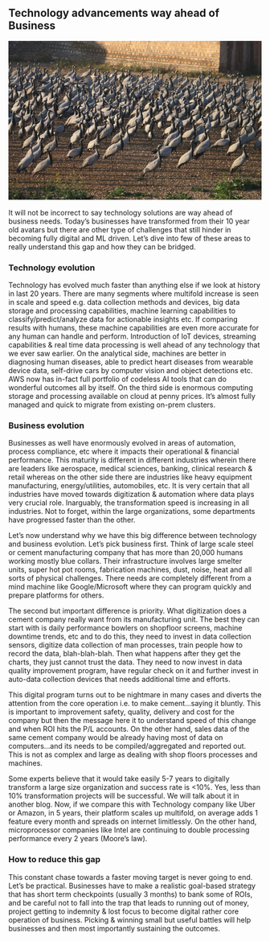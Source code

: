 ## Technology advancements way ahead of Business


![](/images/02Khichan.jpg "20,000 Demoiselle Cranes gather in Khichan, Rajasthan after travelling 5000 kms crossing Himalayas from Mongolia")


It will not be incorrect to say technology solutions are way ahead of business needs. Today’s businesses have transformed from their 10 year old avatars but there are other type of challenges that still hinder in becoming fully digital and ML driven. Let’s dive into few of these areas to really understand this gap and how they can be bridged.

### Technology evolution
Technology has evolved much faster than anything else if we look at history in last 20 years. There are many segments where multifold increase is seen in scale and speed e.g. data collection methods and devices, big data storage and processing capabilities, machine learning capabilities to classify/predict/analyze data for actionable insights etc. If comparing results with humans, these machine capabilities are even more accurate for any human can handle and perform. Introduction of IoT devices, streaming capabilities & real time data processing is well ahead of any technology that we ever saw earlier.
On the analytical side, machines are better in diagnosing human diseases, able to predict heart diseases from wearable device data, self-drive cars by computer vision and object detections etc. AWS now has in-fact full portfolio of codeless AI tools that can do wonderful outcomes all by itself.
On the third side is enormous computing storage and processing available on cloud at penny prices. It’s almost fully managed and quick to migrate from existing on-prem clusters.

### Business evolution
Businesses as well have enormously evolved in areas of automation, process compliance, etc where it impacts their operational & financial performance. This maturity is different in different industries wherein there are leaders like aerospace, medical sciences, banking, clinical research & retail whereas on the other side there are industries like heavy equipment manufacturing, energy/utilities, automobiles, etc.
It is very certain that all industries have moved towards digitization & automation where data plays very crucial role. Inarguably, the transformation speed is increasing in all industries. Not to forget, within the large organizations, some departments have progressed faster than the other.

Let’s now understand why we have this big difference between technology and business evolution. Let’s pick business first. Think of large scale steel or cement manufacturing company that has more than 20,000 humans working mostly blue collars. Their infrastructure involves large smelter units, super hot pot rooms, fabrication machines, dust, noise, heat and all sorts of physical challenges. There needs are completely different from a mind machine like Google/Microsoft where they can program quickly and prepare platforms for others.

The second but important difference is priority. What digitization does a cement company really want from its manufacturing unit. The best they can start with is daily performance bowlers on shopfloor screens, machine downtime trends, etc and to do this, they need to invest in data collection sensors, digitize data collection of man processes, train people how to record the data, blah-blah-blah. Then what happens after they get the charts, they just cannot trust the data. They need to now invest in data quality improvement program, have regular check on it and further invest in auto-data collection devices that needs additional time and efforts.

This digital program turns out to be nightmare in many cases and diverts the attention from the core operation i.e. to make cement…saying it bluntly. This is important to improvement safety, quality, delivery and cost for the company but then the message here it to understand speed of this change and when ROI hits the P/L accounts. On the other hand, sales data of the same cement company would be already having most of data on computers…and its needs to be compiled/aggregated and reported out. This is not as complex and large as dealing with shop floors processes and machines.

Some experts believe that it would take easily 5-7 years to digitally transform a large size organization and success rate is <10%. Yes, less than 10% transformation projects will be successful. We will talk about it in another blog. Now, if we compare this with Technology company like Uber or Amazon, in 5 years, their platform scales up multifold, on average adds 1 feature every month and spreads on internet limitlessly. On the other hand, microprocessor companies like Intel are continuing to double processing performance every 2 years (Moore’s law).

### How to reduce this gap
This constant chase towards a faster moving target is never going to end. Let’s be practical. Businesses have to make a realistic goal-based strategy that has short term checkpoints (usually 3 months) to bank some of ROIs, and be careful not to fall into the trap that leads to running out of money, project getting to indemnity & lost focus to become digital rather core operation of business.
Picking & winning small but useful battles will help businesses and then most importantly sustaining the outcomes.

